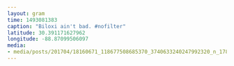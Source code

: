 ```yaml
---
layout: gram
time: 1493081383
caption: "Biloxi ain't bad. #nofilter"
latitude: 30.391171627962
longitude: -88.87099506097
media:
- media/posts/201704/18160671_118677508685370_3740633240247992320_n_17877886012029798.jpg
---
```

